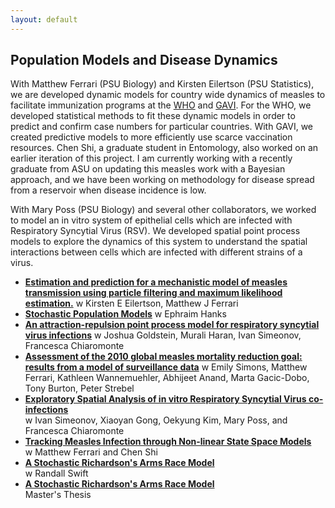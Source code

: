 ```yaml
---
layout: default
---
```

## Population Models and Disease Dynamics

 With Matthew Ferrari (PSU Biology) and Kirsten Eilertson (PSU Statistics), we are developed dynamic models for country wide dynamics of measles to facilitate immunization programs at the [WHO](http://www.who.int) and [GAVI](http://www.gavi.org).  For the WHO, we developed statistical methods to fit these dynamic models in order to predict and confirm case numbers for particular countries. With GAVI, we created predictive models to more efficiently use scarce vaccination resources.  Chen Shi, a graduate student in Entomology, also worked on an earlier iteration of this project.  I am currently working with a recently graduate from ASU on updating this measles work with a Bayesian approach, and we have been working on methodology for disease spread from a reservoir when disease incidence is low.

 With Mary Poss (PSU Biology) and several other collaborators, we worked to model an in vitro system of epithelial cells which are infected with Respiratory Syncytial Virus (RSV).  We developed spatial point process models to explore the dynamics of this system to understand the spatial interactions between cells which are infected with different strains of a virus.
 

 
* **[Estimation and prediction for a mechanistic model of measles transmission using particle filtering and maximum likelihood estimation.](https://doi.org/10.1002/sim.8290)**
w Kirsten E Eilertson, Matthew J Ferrari
 * **[Stochastic Population Models](https://www.sciencedirect.com/science/article/pii/S0169716118300270)** 
 w Ephraim Hanks
* **[An attraction-repulsion point process model for respiratory syncytial virus infections](http://arxiv.org/abs/1401.5506)**
w Joshua Goldstein, Murali Haran, Ivan Simeonov, Francesca Chiaromonte
* **[Assessment of the 2010 global measles mortality reduction goal: results from a model of surveillance data](http://dx.doi.org/10.1016/S0140-6736(12)60522-4)** 
w Emily Simons, Matthew Ferrari,  Kathleen Wannemuehler, Abhijeet Anand, Marta Gacic-Dobo, Tony Burton, Peter Strebel
* **[Exploratory Spatial Analysis of in vitro Respiratory Syncytial Virus co-infections](http://dx.doi.org/10.3390/v2122782)**  
 w Ivan Simeonov, Xiaoyan Gong, Oekyung Kim, Mary Poss, and Francesca Chiaromonte
* **[Tracking Measles Infection through Non-linear State Space Models](./docs/measles.pdf)**  
w Matthew Ferrari and Chen Shi
* **[A Stochastic Richardson's Arms Race Model](./docs/swift.pdf)**  
w Randall Swift
* **[A Stochastic Richardson's Arms Race Model](./docs/AStochasticAnalogtotheRichardsonsArmsRaceModel.pdf)**  
Master's Thesis



